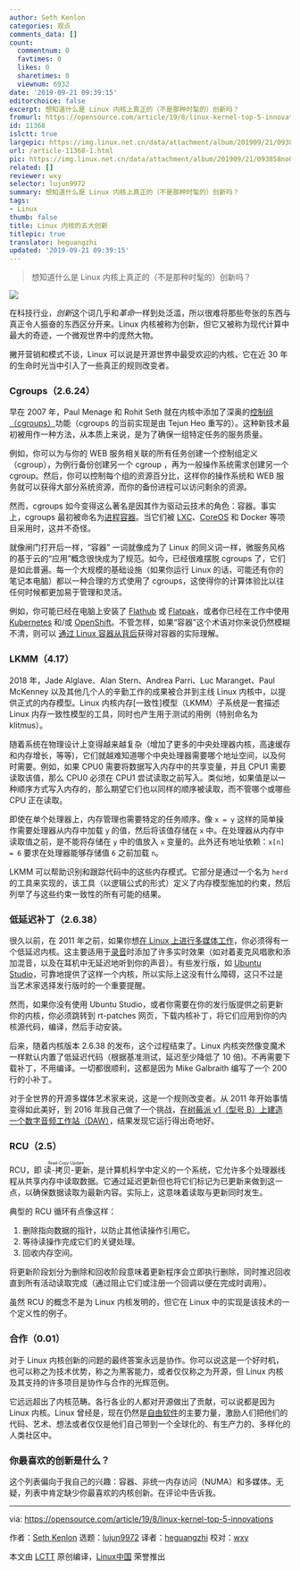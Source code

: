 ```yaml
---
author: Seth Kenlon
categories: 观点
comments_data: []
count:
  commentnum: 0
  favtimes: 0
  likes: 0
  sharetimes: 0
  viewnum: 6932
date: '2019-09-21 09:39:15'
editorchoice: false
excerpt: 想知道什么是 Linux 内核上真正的（不是那种时髦的）创新吗？
fromurl: https://opensource.com/article/19/8/linux-kernel-top-5-innovations
id: 11368
islctt: true
largepic: https://img.linux.net.cn/data/attachment/album/201909/21/093858no01oh78v111r3zt.jpg
url: /article-11368-1.html
pic: https://img.linux.net.cn/data/attachment/album/201909/21/093858no01oh78v111r3zt.jpg.thumb.jpg
related: []
reviewer: wxy
selector: lujun9972
summary: 想知道什么是 Linux 内核上真正的（不是那种时髦的）创新吗？
tags:
- Linux
thumb: false
title: Linux 内核的五大创新
titlepic: true
translator: heguangzhi
updated: '2019-09-21 09:39:15'
---
```



> 
> 想知道什么是 Linux 内核上真正的（不是那种时髦的）创新吗？
> 
> 
> 


![](/data/attachment/album/201909/21/093858no01oh78v111r3zt.jpg)


在科技行业，*创新*这个词几乎和*革命*一样到处泛滥，所以很难将那些夸张的东西与真正令人振奋的东西区分开来。Linux 内核被称为创新，但它又被称为现代计算中最大的奇迹，一个微观世界中的庞然大物。


撇开营销和模式不谈，Linux 可以说是开源世界中最受欢迎的内核，它在近 30 年的生命时光当中引入了一些真正的规则改变者。


### Cgroups（2.6.24）


早在 2007 年，Paul Menage 和 Rohit Seth 就在内核中添加了深奥的[控制组（cgroups）](https://en.wikipedia.org/wiki/Cgroups)功能（cgroups 的当前实现是由 Tejun Heo 重写的）。这种新技术最初被用作一种方法，从本质上来说，是为了确保一组特定任务的服务质量。


例如，你可以为与你的 WEB 服务相关联的所有任务创建一个控制组定义（cgroup），为例行备份创建另一个 cgroup ，再为一般操作系统需求创建另一个 cgroup。然后，你可以控制每个组的资源百分比，这样你的操作系统和 WEB 服务就可以获得大部分系统资源，而你的备份进程可以访问剩余的资源。


然而，cgroups 如今变得这么著名是因其作为驱动云技术的角色：容器。事实上，cgroups 最初被命名为[进程容器](https://lkml.org/lkml/2006/10/20/251)。当它们被 [LXC](https://linuxcontainers.org)、[CoreOS](https://coreos.com/) 和 Docker 等项目采用时，这并不奇怪。


就像闸门打开后一样，“容器” 一词就像成为了 Linux 的同义词一样，微服务风格的基于云的“应用”概念很快成为了规范。如今，已经很难摆脱 cgroups 了，它们是如此普遍。每一个大规模的基础设施（如果你运行 Linux 的话，可能还有你的笔记本电脑）都以一种合理的方式使用了 cgroups，这使得你的计算体验比以往任何时候都更加易于管理和灵活。


例如，你可能已经在电脑上安装了 [Flathub](http://flathub.org) 或 [Flatpak](http://flatpak.org)，或者你已经在工作中使用 [Kubernetes](http://kubernetes.io) 和/或 [OpenShift](https://www.redhat.com/sysadmin/learn-openshift-minishift)。不管怎样，如果“容器”这个术语对你来说仍然模糊不清，则可以 [通过 Linux 容器从背后](https://opensource.com/article/18/11/behind-scenes-linux-containers)获得对容器的实际理解。


### LKMM（4.17）


2018 年，Jade Alglave、Alan Stern、Andrea Parri、Luc Maranget、Paul McKenney 以及其他几个人的辛勤工作的成果被合并到主线 Linux 内核中，以提供正式的内存模型。Linux 内核内存[一致性]模型（LKMM）子系统是一套描述 Linux 内存一致性模型的工具，同时也产生用于测试的用例（特别命名为 klitmus）。


随着系统在物理设计上变得越来越复杂（增加了更多的中央处理器内核，高速缓存和内存增长，等等)，它们就越难知道哪个中央处理器需要哪个地址空间，以及何时需要。例如，如果 CPU0 需要将数据写入内存中的共享变量，并且 CPU1 需要读取该值，那么 CPU0 必须在 CPU1 尝试读取之前写入。类似地，如果值是以一种顺序方式写入内存的，那么期望它们也以同样的顺序被读取，而不管哪个或哪些 CPU 正在读取。


即使在单个处理器上，内存管理也需要特定的任务顺序。像 `x = y` 这样的简单操作需要处理器从内存中加载 `y` 的值，然后将该值存储在 `x` 中。在处理器从内存中读取值之前，是不能将存储在 `y` 中的值放入 `x` 变量的。此外还有地址依赖：`x[n] = 6` 要求在处理器能够存储值 `6` 之前加载 `n`。


LKMM 可以帮助识别和跟踪代码中的这些内存模式。它部分是通过一个名为 `herd` 的工具来实现的，该工具（以逻辑公式的形式）定义了内存模型施加的约束，然后列举了与这些约束一致性的所有可能的结果。


### 低延迟补丁（2.6.38）


很久以前，在 2011 年之前，如果你想[在 Linux 上进行多媒体工作](http://slackermedia.info)，你必须得有一个低延迟内核。这主要适用于[录音](https://opensource.com/article/17/6/qtractor-audio)时添加了许多实时效果（如对着麦克风唱歌和添加混音，以及在耳机中无延迟地听到你的声音）。有些发行版，如 [Ubuntu Studio](http://ubuntustudio.org)，可靠地提供了这样一个内核，所以实际上这没有什么障碍，这只不过是当艺术家选择发行版时的一个重要提醒。


然而，如果你没有使用 Ubuntu Studio，或者你需要在你的发行版提供之前更新你的内核，你必须跳转到 rt-patches 网页，下载内核补丁，将它们应用到你的内核源代码，编译，然后手动安装。


后来，随着内核版本 2.6.38 的发布，这个过程结束了。Linux 内核突然像变魔术一样默认内置了低延迟代码（根据基准测试，延迟至少降低了 10 倍)。不再需要下载补丁，不用编译。一切都很顺利，这都是因为 Mike Galbraith 编写了一个 200 行的小补丁。


对于全世界的开源多媒体艺术家来说，这是一个规则改变者。从 2011 年开始事情变得如此美好，到 2016 年我自己做了一个挑战，[在树莓派 v1（型号 B）上建造一个数字音频工作站（DAW）](https://opensource.com/life/16/3/make-music-raspberry-pi-milkytracker)，结果发现它运行得出奇地好。


### RCU（2.5）


RCU，即<ruby> 读-拷贝-更新 <rt>  Read-Copy-Update </rt></ruby>，是计算机科学中定义的一个系统，它允许多个处理器线程从共享内存中读取数据。它通过延迟更新但也将它们标记为已更新来做到这一点，以确保数据读取为最新内容。实际上，这意味着读取与更新同时发生。


典型的 RCU 循环有点像这样：


1. 删除指向数据的指针，以防止其他读操作引用它。
2. 等待读操作完成它们的关键处理。
3. 回收内存空间。


将更新阶段划分为删除和回收阶段意味着更新程序会立即执行删除，同时推迟回收直到所有活动读取完成（通过阻止它们或注册一个回调以便在完成时调用）。


虽然 RCU 的概念不是为 Linux 内核发明的，但它在 Linux 中的实现是该技术的一个定义性的例子。


### 合作（0.01）


对于 Linux 内核创新的问题的最终答案永远是协作。你可以说这是一个好时机，也可以称之为技术优势，称之为黑客能力，或者仅仅称之为开源，但 Linux 内核及其支持的许多项目是协作与合作的光辉范例。


它远远超出了内核范畴。各行各业的人都对开源做出了贡献，可以说都是因为 Linux 内核。Linux 曾经是，现在仍然是[自由软件](http://fsf.org)的主要力量，激励人们把他们的代码、艺术、想法或者仅仅是他们自己带到一个全球化的、有生产力的、多样化的人类社区中。


### 你最喜欢的创新是什么？


这个列表偏向于我自己的兴趣：容器、非统一内存访问（NUMA）和多媒体。无疑，列表中肯定缺少你最喜欢的内核创新。在评论中告诉我。




---


via: <https://opensource.com/article/19/8/linux-kernel-top-5-innovations>


作者：[Seth Kenlon](https://opensource.com/users/seth) 选题：[lujun9972](https://github.com/lujun9972) 译者：[heguangzhi](https://github.com/heguangzhi) 校对：[wxy](https://github.com/wxy)


本文由 [LCTT](https://github.com/LCTT/TranslateProject) 原创编译，[Linux中国](https://linux.cn/) 荣誉推出